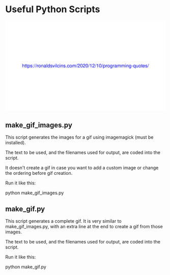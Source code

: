 # Useful Python Scripts

![example gif](output.gif)

## make_gif_images.py

This script generates the images for a gif using imagemagick (must be installed).

The text to be used, and the filenames used for output, are coded into the script.

It doesn't create a gif in case you want to add a custom image or change the ordering before gif creation.

Run it like this:

python make_gif_images.py

## make_gif.py

This script generates a complete gif. It is very similar to make_gif_images.py, with an extra line at the end to create a gif from those images.

The text to be used, and the filenames used for output, are coded into the script.

Run it like this:

python make_gif.py
